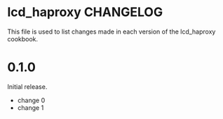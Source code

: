 # lcd_haproxy CHANGELOG

This file is used to list changes made in each version of the lcd_haproxy cookbook.

# 0.1.0

Initial release.

- change 0
- change 1

